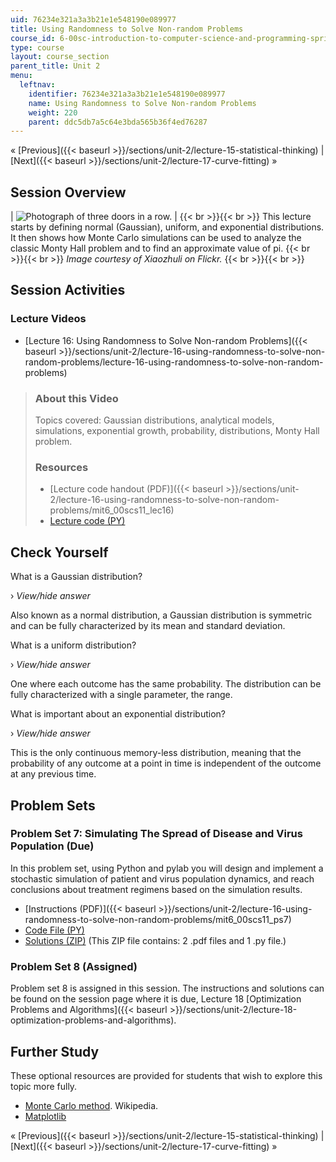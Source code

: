 ```yaml
---
uid: 76234e321a3a3b21e1e548190e089977
title: Using Randomness to Solve Non-random Problems
course_id: 6-00sc-introduction-to-computer-science-and-programming-spring-2011
type: course
layout: course_section
parent_title: Unit 2
menu:
  leftnav:
    identifier: 76234e321a3a3b21e1e548190e089977
    name: Using Randomness to Solve Non-random Problems
    weight: 220
    parent: ddc5db7a5c64e3bda565b36f4ed76287
---
```


« [Previous]({{< baseurl >}}/sections/unit-2/lecture-15-statistical-thinking) | [Next]({{< baseurl >}}/sections/unit-2/lecture-17-curve-fitting) »

Session Overview
----------------

| ![Photograph of three doors in a row.](https://open-learning-course-data-production.s3.amazonaws.com/6-00sc-introduction-to-computer-science-and-programming-spring-2011/aea8b1822ecdecc1762d9e64dbea8617_ses-16.jpg) |  {{< br >}}{{< br >}} This lecture starts by defining normal (Gaussian), uniform, and exponential distributions. It then shows how Monte Carlo simulations can be used to analyze the classic Monty Hall problem and to find an approximate value of pi. {{< br >}}{{< br >}} _Image courtesy of Xiaozhuli on Flickr._ {{< br >}}{{< br >}}  

Session Activities
------------------

### Lecture Videos

*   [Lecture 16: Using Randomness to Solve Non-random Problems]({{< baseurl >}}/sections/unit-2/lecture-16-using-randomness-to-solve-non-random-problems/lecture-16-using-randomness-to-solve-non-random-problems)

> ### About this Video
> 
> Topics covered: Gaussian distributions, analytical models, simulations, exponential growth, probability, distributions, Monty Hall problem.
> 
> ### Resources
> 
> *   [Lecture code handout (PDF)]({{< baseurl >}}/sections/unit-2/lecture-16-using-randomness-to-solve-non-random-problems/mit6_00scs11_lec16)
> *   [Lecture code (PY)](https://open-learning-course-data-production.s3.amazonaws.com/6-00sc-introduction-to-computer-science-and-programming-spring-2011/6c44b8b573d1ca02db752a950b1f0523_lec16.py)

Check Yourself
--------------

What is a Gaussian distribution?

› _View/hide answer_

Also known as a normal distribution, a Gaussian distribution is symmetric and can be fully characterized by its mean and standard deviation.

What is a uniform distribution?

› _View/hide answer_

One where each outcome has the same probability. The distribution can be fully characterized with a single parameter, the range.

What is important about an exponential distribution?

› _View/hide answer_

This is the only continuous memory-less distribution, meaning that the probability of any outcome at a point in time is independent of the outcome at any previous time.

Problem Sets
------------

### Problem Set 7: Simulating The Spread of Disease and Virus Population (Due)

In this problem set, using Python and pylab you will design and implement a stochastic simulation of patient and virus population dynamics, and reach conclusions about treatment regimens based on the simulation results.

*   [Instructions (PDF)]({{< baseurl >}}/sections/unit-2/lecture-16-using-randomness-to-solve-non-random-problems/mit6_00scs11_ps7)
*   [Code File (PY)](https://open-learning-course-data-production.s3.amazonaws.com/6-00sc-introduction-to-computer-science-and-programming-spring-2011/f78e460f7df00c1bcdc8a00bcb6f2536_ps7.py)
*   [Solutions (ZIP)](https://open-learning-course-data-production.s3.amazonaws.com/6-00sc-introduction-to-computer-science-and-programming-spring-2011/405bf340e738def813f812a23ed6b515_ps7_sol.zip) (This ZIP file contains: 2 .pdf files and 1 .py file.)

### Problem Set 8 (Assigned)

Problem set 8 is assigned in this session. The instructions and solutions can be found on the session page where it is due, Lecture 18 [Optimization Problems and Algorithms]({{< baseurl >}}/sections/unit-2/lecture-18-optimization-problems-and-algorithms).

Further Study
-------------

These optional resources are provided for students that wish to explore this topic more fully.

*   [Monte Carlo method](http://en.wikipedia.org/wiki/Monte_Carlo_method). Wikipedia.
*   [Matplotlib](http://matplotlib.sourceforge.net/)

« [Previous]({{< baseurl >}}/sections/unit-2/lecture-15-statistical-thinking) | [Next]({{< baseurl >}}/sections/unit-2/lecture-17-curve-fitting) »